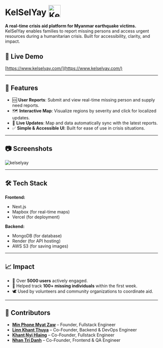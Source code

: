 #  KelSelYay <img src="https://www.kelselyay.com/favicon.ico" alt="KelSelYay Logo" width="40" style="position: relative; top: 6px;"/>

**A real-time crisis aid platform for Myanmar earthquake victims.**  
KelSelYay enables families to report missing persons and access urgent resources during a humanitarian crisis. Built for accessibility, clarity, and impact.

## 🚀 Live Demo
[https://www.kelselyay.com/](https://www.kelselyay.com/)

---

## 📌 Features

- 🆘 **User Reports**: Submit and view real-time missing person and supply need reports.
- 🗺 **Interactive Map**: Visualize regions by severity and click for localized updates.
- 🔄 **Live Updates**: Map and data automatically sync with the latest reports.
- ✅ **Simple & Accessible UI**: Built for ease of use in crisis situations.

---

## 📷 Screenshots
![kelselyay](https://github.com/user-attachments/assets/477587da-cf94-4fe3-86ce-78394070fba2)

---

## 🛠️ Tech Stack

**Frontend:**
- Next.js
- Mapbox (for real-time maps)
- Vercel (for deployment)


**Backend:**
- MongoDB (for database)
- Render (for API hosting)
- AWS S3 (for saving images)
---

## 📈 Impact

- 👥 Over **5000 users** actively engaged.
- 🧭 Helped track **100+ missing individuals** within the first week.
- 🕊️ Used by volunteers and community organizations to coordinate aid.

---

## 🤝 Contributors
- [**Min Phone Myat Zaw**](https://github.com/czLad) – Founder, Fullstack Engineer  
- [**Linn Khant Thuya**](https://github.com/linnkhant07) – Co-Founder, Backend & DevOps Engineer  
- [**Khant Nyi Hlaing**](https://github.com/khantnhl) – Co-Founder, Fullstack Engineer  
- [**Nhan Tri Danh**](https://github.com/dnhan1707) – Co-Founder, Frontend & QA Engineer  

